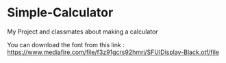 # Simple-Calculator
My Project and classmates about making a calculator

You can download the font from this link : https://www.mediafire.com/file/f3z91gcrs92hmri/SFUIDisplay-Black.otf/file
